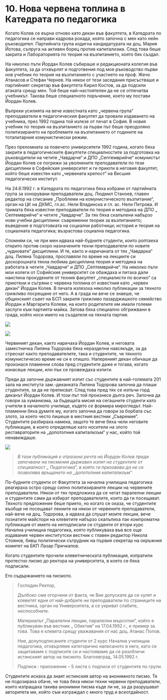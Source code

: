 # 10. Нова червена топлина в Катедрата по педагогика

Когато Колев се върна отново като декан във факултета, в Катедрата по педагогика
се направи кадрова рокада, която започна с мен като нейн ръководител. Партийната
група издигна кандидатурата на доц. Мария Йотова, съпруга на активен борец
против капитализма. След това беше закрита и Лабораторията по теория на
възпитанието, която бях създал.

На няколко пъти Йордан Колев събираше и редакционата колегия във факултета, за
да отхвърлят и подготвения под мое ръководство първи нов учебник по теория на
възпитанието с участието на проф. Жечо Атанасов и Стефан Чернев. На някои от
тези заседания присъстваше и партийният секретар във факултета Кирил Костов, за
да подсили атаката срещу мен. Той беше най-настоятелен да не се отпечатва
учебникът. Такова беше специалното поръчение, което му постави Йордан Колев.

Въпреки усилията на вече известната като „червена група“ преподаватели в
педагогическия факултет да провали издаването на учебника, през 1992 година той
излезе от печат в София. В новия учебник по теория на възпитанието за първи път
беше преодоляно политизирането на проблемите на възпитанието от годините на
тоталитарния комунистически режим.

През преломната за повечето университети 1992 година, когато бяха закрити в
педагогическите факултети специалностите за подготовка на ръководители на четите
„Чавдарче“ и ДПО „Септемврийче“ комунистът Йордан Колев се погрижи за уволнените
преподаватели по тези дисциплини в Софийския университет и ги приюти в неговия
факултет, който беше известен като „червената крепост“ на Висшия педагогически
институт.

На 24.6.1992 г. в Катедрата по педагогика бяха избрани от партийната група за
хонорувани преподаватели доц. Людмил Станоев, главен редактор на списание
„Проблеми на комунистическото възпитание“, орган на ЦК на ДКМС, гл.ас. Нели
Владинска и гл. ас. Нели Петрова. И тримата бяха известни преподаватели по
теория и методика на ДПО „ Септемврийче“ и четите „Чавдарче“. За тях бяха
скалъпени набързо нови учебни дисциплини: съвременни теории за възпитанието;
въведение в подготовката на социални работници; история и теория на социалната
педагогика; възрастова социална педагогика.

Спомням си, че при мен идваха най-будните студенти, които роптаеха открито
против скоро назначените техни преподаватели по новите „чудновати“ дисциплини. И
те, както и наричаната от тях „Чавдарка“ доц. Лиляна Тодорова, прославяли по
време на лекциите си доскорошната тяхна любима дисциплина теория и методика на
работата в четите „Чавдарче“ и ДПО „Септемврийче“. На няколко пъти мои колеги от
Софийския университет се обаждаха и питаха дали наистина прокудените от техния
факултет „специалисти по всичко“ са приютени и съгряни с червена топлина от
известния като „червен декан“ Йордан Колев. В печата излязоха няколко публикации
за тяхното грижливо посрещане от него. А в града ни вече се знаеше, че
общинският съвет на БСП закриля грижливо пазарджишкото семейство Йордан и
Маргарита Колеви, на които родителите им имали големи заслуги към
партията-майка. Затова бяха специално обгрижвани в града, който носи името на
създателя на тяхната партия.

![](media/7c004543acbc074f25deb69ef513663b.jpg)

![](media/11efb9f31a40e0344afc8a467bcb36a4.png)

Червеният декан, както наричаха Йордан Колев, и неговата заместничка Лиляна
Тодорова бяха неразделни навсякъде, за да стреснат както преподавателите, така и
студентите, че тяхното комунистическо време не си е отишло. Напереният декан
обичаше да произнася пламенни слова пред студентите даже и тогава, когато
изнасяше лекции, или пък се провеждаха изпити.

Преди да започне държавният изпит със студентите в най-голямата 201 зала на
института зам.-деканката Лиляна Тодорова започна да плаши студентите, за да не
преписват. След това пред тях се изпъчи горд деканът Йордан Колев. И този път
той произнесе дълга реч. Започна да говори за хуманизма, за бъдещата мисия на
сегашните студенти като учители в началното училище, където се формира
мирогледът. Най-пламенни бяха думите му, когато започна да говори за борбата със
злото, за което често пишеше в местния вестник „Съвремие“. Студентите разбираха
намека, защото те вече бяха чели неговите публикации, в които определяше като
носители на злото реставраторите на „допотопния капитализъм“ у нас, който той
ненавиждаше.

![](media/2a05215c77e970404d491ffecca54f6a.jpg)

> *В тази публикация е отразена речта на Йордан Колев преди започване на писмения
> държавен изпит на студентите от специалност „ Педагогика“, в която ги призовава
> да не се позволява връщането на „допотопния капитализъм“*

По-будните студенти от Факултета за начална училищна педагогика реагираха остро
срещу силно политизираните лекции на червените преподаватели. Някои от тях
предложиха да се четат паралелни лекции и студентите сами да избират
преподавателите, които да ги посещават. Тяхното предложение беше прието, но
когато се оказа, че студентите въобще не посещават лекиите на някои от червените
преподаватели, най-вече на доц. Тодорова, а идваха да слушат моите лекции, вече
познатите майстори на клеветите набързо скалъпиха пак компроматна публикация от
името на неподписали се студенти от втори курс Начална училищна педагогика,
която публикуваха във все още издавания червен институтски вестник с главен
редактор Никола Стоянов, бивш политически сътрудник на първия секретар на
окръжния комитет на БКП Лазар Причкапов.

Когато студентите прочели клеветническата публикация, изпратили протестно писмо
до ректора на университета, в което се бяха подписали.

Ето съдържанието на писмото.

> Господин Ректор,
> 
> Дълбоко сме огорчени от факта, че Вие допускате да се хулят и клеветят едни от
> най-добрите ни преподаватели по страниците на вестника, орган на Университета, а
> се укриват слабите, неспособните.
> 
> Материалът „Паралелни лекции, паралелни мърсотии“, който е публикуван във
> вестник „ Обектив“ на 17.04.1992 г., е пример за това. Това е клевета срещу
> уважавания от нас доц. Атанас Попов.
> 
> Ние, долуподписаните студенти от 2 курс Начална училищна педагогика, отхвърляме
> категорично написаното в него, като се защитаваме с подписите си и настояваме да
> се разобличи истинският автор на писмото.
> Благоевград, 14.05.1992 г.
> 
> Подписи : приложение – 5 листа с подписи от студентите по групи.

Студентите искаха да знаят истинския автор на анонимното писмо. Те не подозираха
обаче, че това бяха някои техни червени преподаватели, които изпращаха такива
анонимни писма къде ли не, за да разрушават авторитета ми, който съм изграждал с
много труд и всеотдайност.  


